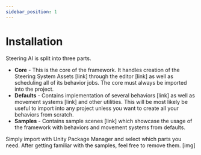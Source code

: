 ```yaml
---
sidebar_position: 1
---
```


# Installation

Steering AI is split into three parts. 
- **Core** - This is the core of the framework. It handles creation of the Steering System Assets [link] through the editor [link] as well as scheduling all of its behavior jobs. The core must always be imported into the project.
- **Defaults** - Contains implementation of several behaviors [link] as well as movement systems [link] and other utilities. This will be most likely be useful to import into any project unless you want to create all your behaviors from scratch.
- **Samples** - Contains sample scenes [link] which showcase the usage of the framework with behaviors and movement systems from defaults.

Simply import with Unity Package Manager and select which parts you need. After getting familiar with the samples, feel free to remove them. [img]